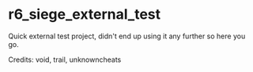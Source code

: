 # r6_siege_external_test
Quick external test project, didn't end up using it any further so here you go.

Credits: void, trail, unknowncheats
